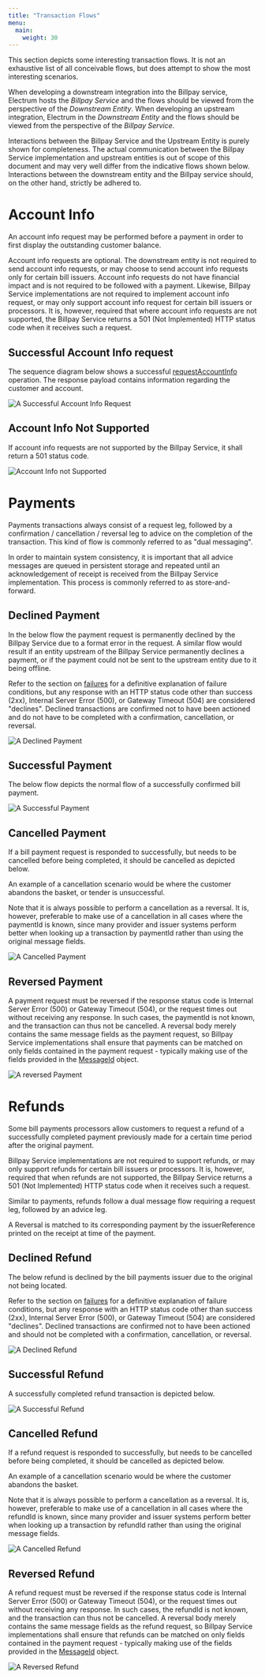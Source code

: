 ```yaml
---
title: "Transaction Flows"
menu:
  main:
    weight: 30
---
```


This section depicts some interesting transaction flows. It is not an exhaustive list of all conceivable flows, but does attempt to show the most interesting scenarios.

When developing a downstream integration into the Billpay service, Electrum hosts the *Billpay Service* and the flows should be viewed from the perspective of the *Downstream Entity*. When developing an upstream integration, Electrum in the *Downstream Entity* and the flows should be viewed from the perspective of the *Billpay Service*.

Interactions between the Billpay Service and the Upstream Entity is purely shown for completeness. The actual communication between the Billpay Service implementation and upstream entities is out of scope of this document and may very well differ from the indicative flows shown below. Interactions between the downstream entity and the Billpay service should, on the other hand, strictly be adhered to.


# Account Info

An account info request may be performed before a payment in order to first display the outstanding customer balance.

Account info requests are optional. The downstream entity is not required to send account info requests, or may choose to send account info requests only for certain bill issuers. Account info requests do not have financial impact and is not required to be followed with a payment. Likewise, Billpay Service implementations are not required to implement account info request, or may only support account info request for certain bill issuers or processors. It is, however, required that where account info requests are not supported, the Billpay Service returns a 501 (Not Implemented) HTTP status code when it receives such a request.

## Successful Account Info request

The sequence diagram below shows a successful [requestAccountInfo](/specification/operations/#requestaccountinfo) operation. The response payload contains information regarding the customer and account.

![A Successful Account Info Request](/images/sequence-account-info-success.png "A Successful Account Info Request")

## Account Info Not Supported

If account info requests are not supported by the Billpay Service, it shall return a 501 status code.

![Account Info not Supported](/images/sequence-account-info-not-supported.png "Account Info not Supported")


# Payments

Payments transactions always consist of a request leg, followed by a confirmation / cancellation / reversal leg to advice on the completion of the transaction. This kind of flow is commonly referred to as "dual messaging".

In order to maintain system consistency, it is important that all advice messages are queued in persistent storage and repeated until an acknowledgement of receipt is received from the Billpay Service implementation. This process is commonly referred to as store-and-forward.

## Declined Payment

In the below flow the payment request is permanently declined by the Billpay Service due to a format error in the request. A similar flow would result if an entity upstream of the Billpay Service permanently declines a payment, or if the payment could not be sent to the upstream entity due to it being offline.

Refer to the section on [failures](/protocol-basics/#failures) for a definitive explanation of failure conditions, but any response with an HTTP status code other than success (2xx), Internal Server Error (500), or Gateway Timeout (504) are considered "declines". Declined transactions are confirmed not to have been actioned and do not have to be completed with a confirmation, cancellation, or reversal.

![A Declined Payment](/images/sequence-declined-payment.png "A Declined Payment")

## Successful Payment

The below flow depicts the normal flow of a successfully confirmed bill payment.

![A Successful Payment](/images/sequence-successful-payment.png "A Successful Payment")

## Cancelled Payment

If a bill payment request is responded to successfully, but needs to be cancelled before being completed, it should be cancelled as depicted below.

An example of a cancellation scenario would be where the customer abandons the basket, or tender is unsuccessful.

Note that it is always possible to perform a cancellation as a reversal. It is, however, preferable to make use of a cancellation in all cases where the paymentId is known, since many provider and issuer systems perform better when looking up a transaction by paymentId rather than using the original message fields.

![A Cancelled Payment](/images/sequence-cancelled-payment.png "A Cancelled Payment")

## Reversed Payment

A payment request must be reversed if the response status code is Internal Server Error (500) or Gateway Timeout (504), or the request times out without receiving any response. In such cases, the paymentId is not known, and the transaction can thus not be cancelled. A reversal body merely contains the same message fields as the payment request, so Billpay Service implementations shall ensure that payments can be matched on only fields contained in the payment request - typically making use of the fields provided in the [MessageId](/specification/definitions/#messageid) object.

![A reversed Payment](/images/sequence-reversed-payment.png "A reversed Payment")


# Refunds

Some bill payments processors allow customers to request a refund of a successfully completed payment previously made for a certain time period after the original payment.

Billpay Service implementations are not required to support refunds, or may only support refunds for certain bill issuers or processors. It is, however, required that when refunds are not supported, the Billpay Service returns a 501 (Not Implemented) HTTP status code when it receives such a request.

Similar to payments, refunds follow a dual message flow requiring a request leg, followed by an advice leg.

A Reversal is matched to its corresponding payment by the issuerReference printed on the receipt at time of the payment.

## Declined Refund

The below refund is declined by the bill payments issuer due to the original not being located.

Refer to the section on [failures](/protocol-basics/#failures) for a definitive explanation of failure conditions, but any response with an HTTP status code other than success (2xx), Internal Server Error (500), or Gateway Timeout (504) are considered "declines". Declined transactions are confirmed not to have been actioned and should not be completed with a confirmation, cancellation, or reversal.

![A Declined Refund](/images/sequence-declined-refund.png "A Declined Refund")

## Successful Refund

A successfully completed refund transaction is depicted below.

![A Successful Refund](/images/sequence-successful-refund.png "A Successful Refund")

## Cancelled Refund

If a refund request is responded to successfully, but needs to be cancelled before being completed, it should be cancelled as depicted below.

An example of a cancellation scenario would be where the customer abandons the basket.

Note that it is always possible to perform a cancellation as a reversal. It is, however, preferable to make use of a cancellation in all cases where the refundId is known, since many provider and issuer systems perform better when looking up a transaction by refundId rather than using the original message fields.

![A Cancelled Refund](/images/sequence-cancelled-refund.png "A Cancelled Refund")

## Reversed Refund

A refund request must be reversed if the response status code is Internal Server Error (500) or Gateway Timeout (504), or the request times out without receiving any response. In such cases, the refundId is not known, and the transaction can thus not be cancelled. A reversal body merely contains the same message fields as the refund request, so Billpay Service implementations shall ensure that refunds can be matched on only fields contained in the payment request - typically making use of the fields provided in the [MessageId](/specification/definitions/#messageid) object.

![A Reversed Refund](/images/sequence-reversed-refund.png "A Reversed Refund")
